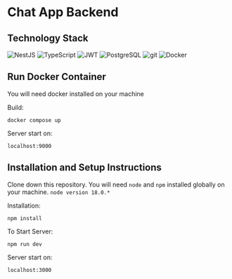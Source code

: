 # Chat App Backend

## Technology Stack

![NestJS](https://img.shields.io/static/v1?style=for-the-badge&message=NestJS&color=E0234E&logo=NestJS&logoColor=FFFFFF&label=)
![TypeScript](https://img.shields.io/static/v1?style=for-the-badge&message=TypeScript&color=3178C6&logo=TypeScript&logoColor=FFFFFF&label=)
![JWT](https://img.shields.io/static/v1?style=for-the-badge&message=JWT&color=000000&logo=JSON+Web+Tokens&logoColor=FFFFFF&label=)
![PostgreSQL](https://img.shields.io/static/v1?style=for-the-badge&message=PostgreSQL&color=4169E1&logo=PostgreSQL&logoColor=FFFFFF&label=)
![git](https://img.shields.io/badge/git-%23F05033.svg?style=for-the-badge&logo=git&logoColor=white)
![Docker](https://img.shields.io/static/v1?style=for-the-badge&message=Docker&color=2496ED&logo=Docker&logoColor=FFFFFF&label=)

## Run Docker Container

You will need docker installed on your machine

Build:

`docker compose up`

Server start on:

`localhost:9000`

## Installation and Setup Instructions

Clone down this repository. You will need `node` and `npm` installed globally on your machine. `node version 18.0.*`

Installation:

`npm install`

To Start Server:

`npm run dev`

Server start on:

`localhost:3000`
